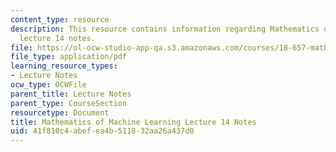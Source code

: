 ```yaml
---
content_type: resource
description: This resource contains information regarding Mathematics of machine learning
  lecture 14 notes.
file: https://ol-ocw-studio-app-qa.s3.amazonaws.com/courses/18-657-mathematics-of-machine-learning-fall-2015/41f810c4abefea4b511832aa26a437d0_MIT18_657F15_L14.pdf
file_type: application/pdf
learning_resource_types:
- Lecture Notes
ocw_type: OCWFile
parent_title: Lecture Notes
parent_type: CourseSection
resourcetype: Document
title: Mathematics of Machine Learning Lecture 14 Notes
uid: 41f810c4-abef-ea4b-5118-32aa26a437d0
---
```

